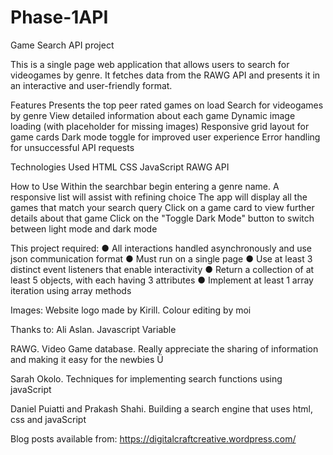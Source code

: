 # Phase-1API

Game Search API project

This is a single page web application that allows users to search for videogames by genre. It fetches data from the RAWG API and presents it in an interactive and user-friendly format.

Features
Presents the top peer rated games on load
Search for videogames by genre
View detailed information about each game 
Dynamic image loading (with placeholder for missing images)
Responsive grid layout for game cards
Dark mode toggle for improved user experience
Error handling for unsuccessful API requests

Technologies Used
HTML
CSS
JavaScript
RAWG API

How to Use
Within the searchbar begin entering a genre name. A responsive list will assist with refining choice
The app will display all the games that match your search query
Click on a game card to view further details about that game
Click on the "Toggle Dark Mode" button to switch between light mode and dark mode

This project required:
● All interactions handled asynchronously and use json communication format
● Must run on a single page
● Use at least 3 distinct event listeners that enable interactivity
● Return a collection of at least 5 objects, with each having 3 attributes
● Implement at least 1 array iteration using array methods


Images:
Website logo made by Kirill. Colour editing by moi

Thanks to:
Ali Aslan. Javascript Variable

RAWG. Video Game database. Really appreciate the sharing of information and making it easy for the newbies Ü 

Sarah Okolo. Techniques for implementing search functions using javaScript

Daniel Puiatti and Prakash Shahi. Building a search engine that uses html, css and javaScript

Blog posts available from:
https://digitalcraftcreative.wordpress.com/

